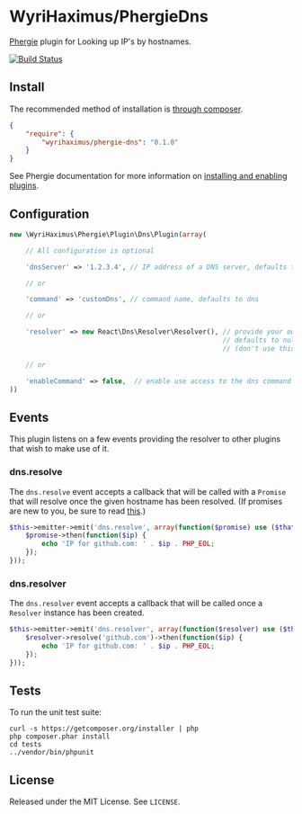 # WyriHaximus/PhergieDns

[Phergie](http://github.com/phergie/phergie-irc-bot-react/) plugin for Looking up IP&#039;s by hostnames.

[![Build Status](https://secure.travis-ci.org/WyriHaximus/PhergieDns.png?branch=master)](http://travis-ci.org/WyriHaximus/PhergieDns)

## Install

The recommended method of installation is [through composer](http://getcomposer.org).

```JSON
{
    "require": {
        "wyrihaximus/phergie-dns": "0.1.0"
    }
}
```

See Phergie documentation for more information on
[installing and enabling plugins](https://github.com/phergie/phergie-irc-bot-react/wiki/Usage#plugins).

## Configuration

```php
new \WyriHaximus\Phergie\Plugin\Dns\Plugin(array(

    // All configuration is optional

    'dnsServer' => '1.2.3.4', // IP address of a DNS server, defaults to Google's 8.8.8.8

    // or

    'command' => 'customDns', // command name, defaults to dns

    // or

    'resolver' => new React\Dns\Resolver\Resolver(), // provide your own Resolver instance
                                                     // defaults to null and is set at first use
                                                     // (don't use this unless you know what you are doing!)

    // or

    'enableCommand' => false,  // enable use access to the dns command
))
```

## Events

This plugin listens on a few events providing the resolver to other plugins that wish to make use of it.

### dns.resolve

The `dns.resolve` event accepts a callback that will be called with a `Promise` that will resolve once the given hostname has been resolved. (If promises are new to you, be sure to read [this](https://gist.github.com/domenic/3889970).)

```php
$this->emitter->emit('dns.resolve', array(function($promise) use ($that, $callback, $that) {
    $promise->then(function($ip) {
        echo 'IP for github.com: ' . $ip . PHP_EOL;
    });
}));
```

### dns.resolver

The `dns.resolver` event accepts a callback that will be called once a `Resolver` instance has been created.

```php
$this->emitter->emit('dns.resolver', array(function($resolver) use ($that, $callback, $that) {
    $resolver->resolve('github.com')->then(function($ip) {
        echo 'IP for github.com: ' . $ip . PHP_EOL;
    });
}));
```

## Tests

To run the unit test suite:

```
curl -s https://getcomposer.org/installer | php
php composer.phar install
cd tests
../vendor/bin/phpunit
```

## License

Released under the MIT License. See `LICENSE`.
